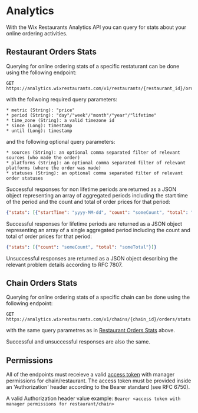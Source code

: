 # Analytics
With the Wix Restaurants Analytics API you can query for stats about your online ordering activities.

## Restaurant Orders Stats
Querying for online ordering stats of a specific restaturant can be done using the following endpoint:

~~~
GET https://analytics.wixrestaurants.com/v1/restaurants/{restaurant_id}/orders/stats
~~~

with the follwoing required query parameters:
~~~
* metric (String): "price"
* period (String): "day"/"week"/"month"/"year"/"lifetime"
* time_zone (String): a valid timezone id
* since (Long): timestamp 
* until (Long): timestamp
~~~

and the following optional query parameters:
~~~
* sources (String): an optional comma separated filter of relevant sources (who made the order)
* platforms (String): an optional comma separated filter of relevant platforms (where the order was made)
* statuses (String): an optional comma separated filter of relevant order statuses
~~~

Successful responses for non lifetime periods are returned as a JSON object representing an array of aggregated periods 
including the start time of the period and the count and total of order prices for that period:

~~~ json
{"stats": [{"startTime": "yyyy-MM-dd", "count": "someCount", "total": "someTotal"}]}
~~~

Successful responses for lifetime periods are returned as a JSON object representing an array of a single aggregated period 
including the count and total of order prices for that period:

~~~ json
{"stats": [{"count": "someCount", "total": "someTotal"}]}
~~~

Unsuccessful responses are returned as a JSON object describing the relevant problem details according to RFC 7807.

## Chain Orders Stats
Querying for online ordering stats of a specific chain can be done using the following endpoint:

~~~
GET https://analytics.wixrestaurants.com/v1/chains/{chain_id}/orders/stats
~~~

with the same query parametres as in [Restaurant Orders Stats](Analytics#restaurant-orders-stats) above.

Successful and unsuccessful responses are also the same.

## Permissions
All of the endpoints must receieve a valid [access token](Authorization) with manager permissions for chain/restaurant.
The access token must be provided inside an 'Authorization' header according to the Bearer standard (see RFC 6750).

A valid Authorization header value example: ``` Bearer <access token with manager permissions for restaurant/chain> ```

